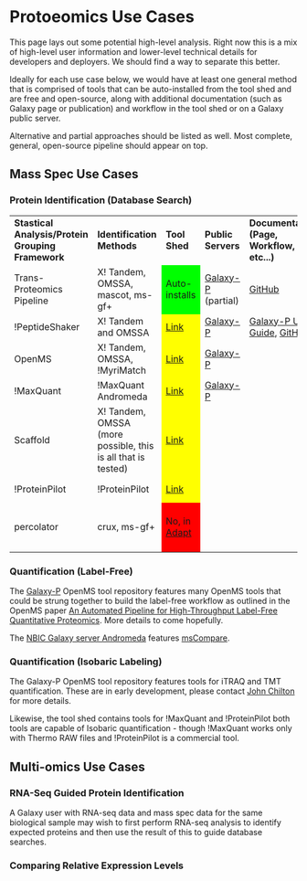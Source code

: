 # Protoeomics Use Cases

This page lays out some potential high-level analysis. Right now this is a mix of high-level user information and lower-level technical details for developers and deployers. We should find a way to separate this better.

Ideally for each use case below, we would have at least one general method that is comprised of tools that can be auto-installed from the tool shed and are free and open-source, along with additional documentation (such as Galaxy page or publication) and workflow in the tool shed or on a Galaxy public server.

Alternative and partial approaches should be listed as well. Most complete, general, open-source pipeline should appear on top.

## Mass Spec Use Cases

### Protein Identification (Database Search)

<table>
  <tr>
    <td> <strong>Stastical Analysis/Protein Grouping Framework</strong> </td>
    <td> <strong>Identification Methods</strong> </td>
    <td> <strong>Tool Shed</strong> </td>
    <td> <strong>Public Servers</strong> </td>
    <td> <strong>Documentation (Page, Workflow, etc...)</strong> </td>
    <td> <strong>Licensing</strong> </td>
    <td> <strong>Other Notes</strong> </td>
  </tr>
  <tr>
    <td> Trans-Proteomics Pipeline </td>
    <td> X! Tandem, OMSSA, mascot, ms-gf+ </td>
    <td style=" background-color: #00FF00;"> Auto-installs </td>
    <td> <a href='https://usegalaxyp.org'>Galaxy-P</a> (partial) </td>
    <td> <a href='https://github.com/iracooke/protk'>GitHub</a> </td>
    <td style=" background-color: #00FF00;"> FOSS </td>
    <td> </td>
  </tr>
  <tr>
    <td> !PeptideShaker </td>
    <td> X! Tandem and OMSSA </td>
    <td style=" background-color: #FFFF00;"> <a href='https://toolshed.g2.bx.psu.edu/view/galaxyp/'>Link</a> </td>
    <td> <a href='https://usegalaxyp.org'>Galaxy-P</a> </td>
    <td> <a href='https://usegalaxyp.readthedocs.org/en/latest/sections/peptideshaker.html'>Galaxy-P User Guide</a>, <a href='https://github.com/galaxyproteomics/tools-galaxyp/tree/master/tools/peptideshaker'>GitHub</a> </td>
    <td style=" background-color: #00FF00;"> FOSS </td>
    <td> </td>
  </tr>
  <tr>
    <td> OpenMS </td>
    <td> X! Tandem, OMSSA, !MyriMatch  </td>
    <td style=" background-color: #FFFF00;"> <a href='https://toolshed.g2.bx.psu.edu/view/galaxyp/openms/'>Link</a> </td>
    <td> <a href='https://usegalaxyp.org'>Galaxy-P</a> </td>
    <td> </td>
    <td style=" background-color: #00FF00;"> FOSS </td>
    <td> Results in idxml </td>
  </tr>
  <tr>
    <td> !MaxQuant </td>
    <td> !MaxQuant Andromeda </td>
    <td style=" background-color: #FFFF00;"> <a href='https://toolshed.g2.bx.psu.edu/view/galaxyp/maxquant/'>Link</a> </td>
    <td> <a href='https://usegalaxyp.org'>Galaxy-P</a> </td>
    <td> </td>
    <td style=" background-color: #FFFF00;"> Free </td>
    <td> Windows-only </td>
  </tr>
  <tr>
    <td> Scaffold </td>
    <td> X! Tandem, OMSSA (more possible, this is all that is tested) </td>
    <td style=" background-color: #FFFF00;"> <a href='https://toolshed.g2.bx.psu.edu/view/galaxyp/scaffold/'>Link</a> </td>
    <td> </td>
    <td> </td>
    <td style=" background-color: #FF0000;"> Commercial </td>
    <td> </td>
  </tr>
  <tr>
    <td> !ProteinPilot </td>
    <td> !ProteinPilot  </td>
    <td style=" background-color: #FFFF00;"> <a href='https://toolshed.g2.bx.psu.edu/view/galaxyp/proteinpilot/'>Link</a> </td>
    <td> </td>
    <td> </td>
    <td style=" background-color: #FF0000;"> Commercial </td>
    <td> Windows-only </td>
  </tr>
  <tr>
    <td> percolator  </td>
    <td> crux, ms-gf+  </td>
    <td style=" background-color: #FF0000;"> No, in <a href='https://bitbucket.org/glormph/adapt'>Adapt</a> </td>
    <td> </td>
    <td> </td>
    <td style=" background-color: #FF0000;"> Academic-only (newer crux is better) </td>
    <td> </td>
  </tr>
</table>


### Quantification (Label-Free)

The [Galaxy-P](https://usegalaxyp.org/) OpenMS tool repository features many OpenMS tools that could be strung together to build the label-free workflow as outlined in the OpenMS paper [An Automated Pipeline for High-Throughput Label-Free Quantitative Proteomics](http://www.ncbi.nlm.nih.gov/pubmed/23391308). More details to come hopefully.

The [NBIC Galaxy server Andromeda](http://galaxy.nbic.nl/) features [msCompare](http://www.ncbi.nlm.nih.gov/pubmed/22318370).

### Quantification (Isobaric Labeling)

The Galaxy-P OpenMS tool repository features tools for iTRAQ and TMT quantification. These are in early development, please contact [John Chilton](/src/JohnChilton/index.md) for more details.

Likewise, the tool shed contains tools for !MaxQuant and !ProteinPilot both tools are capable of Isobaric quantification - though !MaxQuant works only with Thermo RAW files and !ProteinPilot is a commercial tool. 

## Multi-omics Use Cases

### RNA-Seq Guided Protein Identification

A Galaxy user with RNA-seq data and mass spec data for the same biological sample may wish to first perform RNA-seq analysis to identify expected proteins and then use the result of this to guide database searches.

### Comparing Relative Expression Levels
